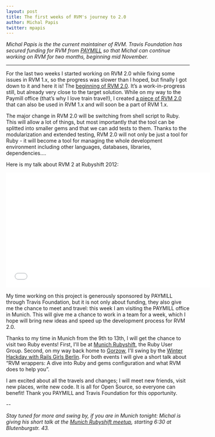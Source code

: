 ```yaml
---
layout: post
title: The first weeks of RVM's journey to 2.0
author: Michal Papis
twitter: mpapis
---
```


*Michal Papis is the the current maintainer of RVM. Travis Foundation has secured funding for RVM from [PAYMILL](Paymill.com) so that Michal can continue working on RVM for two months, beginning mid November.*

---

For the last two weeks I started working on RVM 2.0 while fixing some issues in RVM 1.x, so the progress was slower than I hoped, but finally I got down to it and here it is! The [beginning of RVM 2.0](https://github.com/rvm/rvm2-ui). It’s a work-in-progress still, but already very close to the target solution. While on my way to the Paymill office (that’s why I love train travel!), I created [a piece of RVM 2.0](https://github.com/rvm/gem-wrappers) that can also be used in RVM 1.x and will soon be a part of RVM 1.x.

The major change in RVM 2.0 will be switching from shell script to Ruby. This will allow a lot of things, but most importantly that the tool can be splitted into smaller gems and that we can add tests to them. Thanks to the modularization and extended testing, RVM 2.0 will not only be just a tool for Ruby -  it will become a tool for managing the whole development environment including other languages, databases, libraries, dependencies…. 

Here is my talk about RVM 2 at Rubyshift 2012:

<object width="560" height="315"><param name="movie" value="//www.youtube.com/v/wN-iIC3S1ZM?hl=en_US&amp;version=3"></param><param name="allowFullScreen" value="true"></param><param name="allowscriptaccess" value="always"></param><embed src="//www.youtube.com/v/wN-iIC3S1ZM?hl=en_US&amp;version=3" type="application/x-shockwave-flash" width="560" height="315" allowscriptaccess="always" allowfullscreen="true"></embed></object>

My time working on this project is generously sponsored by PAYMILL through Travis Foundation, but it is not only about funding, they also give me the chance to meet and travel: this week I am visiting the PAYMILL office in Munich. This will give me a chance to work in a team for a week, which I hope will bring new ideas and speed up the development process for RVM 2.0.

Thanks to my time in Munich from the 9th to 13th, I will get the chance to visit two Ruby events! First, I'll be at [Munich Rubyshift](http://www.meetup.com/Munich-Rubyshift-Ruby-User-Group/events/150475432/), the Ruby User Group. 
Second, on my way back home to [Gorzow](https://maps.google.com/?q=Gorzow&z=7), I'll swing by the [Winter Hackday with Rails Girls Berlin](http://railsgirlsberlin.de/2013/11/10/winter-hacking-rails-girls-berlin/). For both events I will give a short talk about “RVM wrappers: A dive into Ruby and gems configuration and what RVM does to help you”.

I am excited about all the travels and changes; I will meet new friends, visit new places, write new code. It is all for Open Source, so everyone can benefit!
Thank you PAYMILL and Travis Foundation for this opportunity.

--

*Stay tuned for more and swing by, if you are in Munich tonight: Michal is giving his short talk at the [Munich Rubyshift meetup](http://www.meetup.com/Munich-Rubyshift-Ruby-User-Group/events/150475432/), starting 6:30 at Blutenburgstr. 43.*

